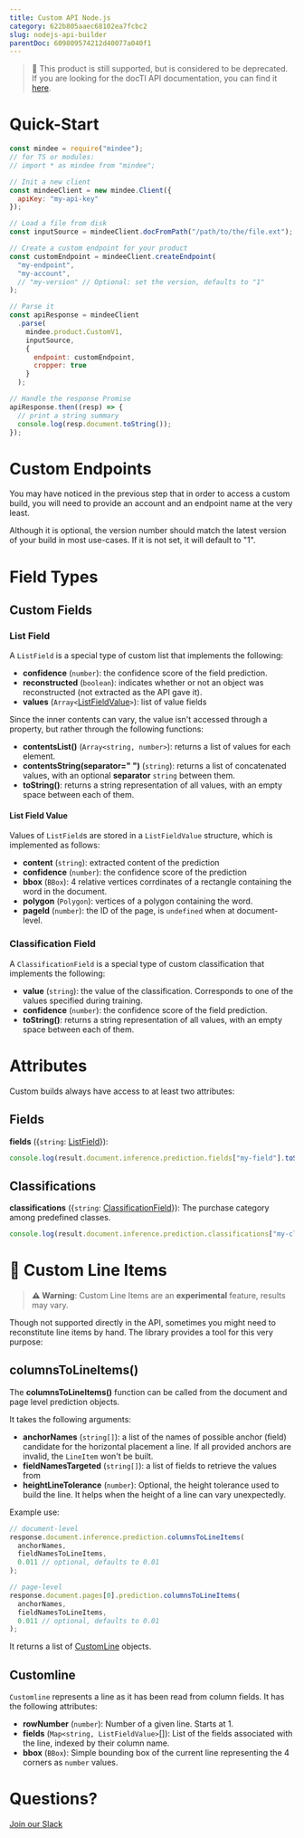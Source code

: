 ```yaml
---
title: Custom API Node.js
category: 622b805aaec68102ea7fcbc2
slug: nodejs-api-builder
parentDoc: 609809574212d40077a040f1
---
```

> 🚧 This product is still supported, but is considered to be deprecated. If you are looking for the docTI API documentation, you can find it [here](https://developers.mindee.com/docs/nodejs-generated-ocr).


# Quick-Start

```js
const mindee = require("mindee");
// for TS or modules:
// import * as mindee from "mindee";

// Init a new client
const mindeeClient = new mindee.Client({
  apiKey: "my-api-key"
});

// Load a file from disk
const inputSource = mindeeClient.docFromPath("/path/to/the/file.ext");

// Create a custom endpoint for your product
const customEndpoint = mindeeClient.createEndpoint(
  "my-endpoint",
  "my-account",
  // "my-version" // Optional: set the version, defaults to "1"
);

// Parse it
const apiResponse = mindeeClient
  .parse(
    mindee.product.CustomV1,
    inputSource,
    {
      endpoint: customEndpoint,
      cropper: true
    }
  );

// Handle the response Promise
apiResponse.then((resp) => {
  // print a string summary
  console.log(resp.document.toString());
});
```

# Custom Endpoints

You may have noticed in the previous step that in order to access a custom build, you will need to provide an account and an endpoint name at the very least.

Although it is optional, the version number should match the latest version of your build in most use-cases.
If it is not set, it will default to "1".


# Field Types

## Custom Fields

### List Field

A `ListField` is a special type of custom list that implements the following:

* **confidence** (`number`): the confidence score of the field prediction.
* **reconstructed** (`boolean`): indicates whether or not an object was reconstructed (not extracted as the API gave it).
* **values** (`Array<`[ListFieldValue](#list-field-value)`>`): list of value fields

Since the inner contents can vary, the value isn't accessed through a property, but rather through the following functions:
* **contentsList()** (`Array<string, number>`): returns a list of values for each element.
* **contentsString(separator=" ")** (`string`): returns a list of concatenated values, with an optional **separator** `string` between them.
* **toString()**: returns a string representation of all values, with an empty space between each of them.

#### List Field Value

Values of `ListField`s are stored in a `ListFieldValue` structure, which is implemented as follows:
* **content** (`string`): extracted content of the prediction
* **confidence** (`number`): the confidence score of the prediction
* **bbox** (`BBox`): 4 relative vertices corrdinates of a rectangle containing the word in the document.
* **polygon** (`Polygon`): vertices of a polygon containing the word.
* **pageId** (`number`): the ID of the page, is `undefined` when at document-level.

### Classification Field

A `ClassificationField` is a special type of custom classification that implements the following:

* **value** (`string`): the value of the classification. Corresponds to one of the values specified during training.
* **confidence** (`number`): the confidence score of the field prediction.
* **toString()**: returns a string representation of all values, with an empty space between each of them.

# Attributes

Custom builds always have access to at least two attributes:

## Fields

**fields** ({`string`: [ListField](#list-field)}): 

```js
console.log(result.document.inference.prediction.fields["my-field"].toString());
```

## Classifications

**classifications** ({`string`: [ClassificationField](#classification-field)}): The purchase category among predefined classes.

```js
console.log(result.document.inference.prediction.classifications["my-classification"].toString());
```

# 🧪 Custom Line Items

> **⚠️ Warning**: Custom Line Items are an **experimental** feature, results may vary.


Though not supported directly in the API, sometimes you might need to reconstitute line items by hand.
The library provides a tool for this very purpose:

## columnsToLineItems()
The **columnsToLineItems()** function can be called from the document and page level prediction objects.

It takes the following arguments:

* **anchorNames** (`string[]`): a list of the names of possible anchor (field) candidate for the horizontal placement a line. If all provided anchors are invalid, the `LineItem` won't be built.
* **fieldNamesTargeted** (`string[]`): a list of fields to retrieve the values from
* **heightLineTolerance** (`number`): Optional, the height tolerance used to build the line. It helps when the height of a line can vary unexpectedly.

Example use:

```js
// document-level
response.document.inference.prediction.columnsToLineItems(
  anchorNames,
  fieldNamesToLineItems,
  0.011 // optional, defaults to 0.01
);

// page-level
response.document.pages[0].prediction.columnsToLineItems(
  anchorNames,
  fieldNamesToLineItems,
  0.011 // optional, defaults to 0.01
);
```

It returns a list of [CustomLine](#Customline) objects.

## Customline

`Customline` represents a line as it has been read from column fields. It has the following attributes:

* **rowNumber** (`number`): Number of a given line. Starts at 1.
* **fields** (`Map<string, ListFieldValue>`[]): List of the fields associated with the line, indexed by their column name.
* **bbox** (`BBox`): Simple bounding box of the current line representing the 4 corners as `number` values.

# Questions?

[Join our Slack](https://join.slack.com/t/mindee-community/shared_invite/zt-2d0ds7dtz-DPAF81ZqTy20chsYpQBW5g)
